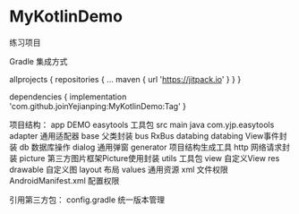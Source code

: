 # MyKotlinDemo
练习项目

Gradle 集成方式

allprojects {
	repositories {
		...
		maven { url 'https://jitpack.io' }
	}
}
  
dependencies {
	implementation 'com.github.joinYejianping:MyKotlinDemo:Tag'
}


项目结构：
app DEMO
easytools 工具包
    src
        main
            java
                com.yjp.easytools
                    adapter     通用适配器
                    base        父类封装
                    bus         RxBus
                    databing    databing View事件封装
                    db          数据库操作
                    dialog      通用弹窗
                    generator   项目结构生成工具
                    http        网络请求封装
                    picture     第三方图片框架Picture使用封装
                    utils       工具包
                    view        自定义View
            res
                drawable                自定义图
                layout                  布局
                values                  通用资源
                xml                     文件权限
                AndroidManifest.xml     配置权限

引用第三方包：
config.gradle   统一版本管理